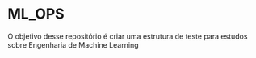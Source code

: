 # ML_OPS

O objetivo desse repositório é criar uma estrutura de teste para estudos sobre Engenharia de Machine Learning
